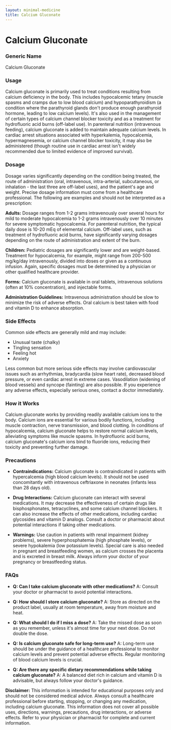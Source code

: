 ```yaml
---
layout: minimal-medicine
title: Calcium Gluconate
---
```


# Calcium Gluconate
### Generic Name
Calcium Gluconate

### Usage

Calcium gluconate is primarily used to treat conditions resulting from calcium deficiency in the body.  This includes hypocalcemic tetany (muscle spasms and cramps due to low blood calcium) and hypoparathyroidism (a condition where the parathyroid glands don't produce enough parathyroid hormone, leading to low calcium levels). It's also used in the management of certain types of calcium channel blocker toxicity and as a treatment for hydrofluoric acid burns (off-label use).  In parenteral nutrition (intravenous feeding), calcium gluconate is added to maintain adequate calcium levels.  In cardiac arrest situations associated with hyperkalemia, hypocalcemia, hypermagnesemia, or calcium channel blocker toxicity, it may also be administered (though routine use in cardiac arrest isn't widely recommended due to limited evidence of improved survival).

### Dosage

Dosage varies significantly depending on the condition being treated, the route of administration (oral, intravenous, intra-arterial, subcutaneous, or inhalation - the last three are off-label uses), and the patient's age and weight.  Precise dosage information must come from a healthcare professional. The following are examples and should not be interpreted as a prescription:

**Adults:**  Dosage ranges from 1-2 grams intravenously over several hours for mild to moderate hypocalcemia to 1-2 grams intravenously over 10 minutes for severe symptomatic hypocalcemia.  For parenteral nutrition, the typical daily dose is 10-20 mEq of elemental calcium.  Off-label uses, such as treatment of hydrofluoric acid burns, have significantly varying dosages depending on the route of administration and extent of the burn.

**Children:**  Pediatric dosages are significantly lower and are weight-based.  Treatment for hypocalcemia, for example, might range from 200-500 mg/kg/day intravenously, divided into doses or given as a continuous infusion.  Again, specific dosages must be determined by a physician or other qualified healthcare provider.


**Forms:** Calcium gluconate is available in oral tablets, intravenous solutions (often at 10% concentration), and injectable forms.


**Administration Guidelines:**  Intravenous administration should be slow to minimize the risk of adverse effects. Oral calcium is best taken with food and vitamin D to enhance absorption.


### Side Effects

Common side effects are generally mild and may include:

* Unusual taste (chalky)
* Tingling sensation
* Feeling hot
* Anxiety


Less common but more serious side effects may involve cardiovascular issues such as arrhythmias, bradycardia (slow heart rate), decreased blood pressure, or even cardiac arrest in extreme cases.  Vasodilation (widening of blood vessels) and syncope (fainting) are also possible.  If you experience any adverse effects, especially serious ones, contact a doctor immediately.

### How it Works

Calcium gluconate works by providing readily available calcium ions to the body. Calcium ions are essential for various bodily functions, including muscle contraction, nerve transmission, and blood clotting. In conditions of hypocalcemia, calcium gluconate helps to restore normal calcium levels, alleviating symptoms like muscle spasms. In hydrofluoric acid burns, calcium gluconate's calcium ions bind to fluoride ions, reducing their toxicity and preventing further damage.


### Precautions

* **Contraindications:** Calcium gluconate is contraindicated in patients with hypercalcemia (high blood calcium levels).  It should not be used concomitantly with intravenous ceftriaxone in neonates (infants less than 28 days old).

* **Drug Interactions:**  Calcium gluconate can interact with several medications. It may decrease the effectiveness of certain drugs like bisphosphonates, tetracyclines, and some calcium channel blockers. It can also increase the effects of other medications, including cardiac glycosides and vitamin D analogs.  Consult a doctor or pharmacist about potential interactions if taking other medications.

* **Warnings:** Use caution in patients with renal impairment (kidney problems), severe hyperphosphatemia (high phosphate levels), or severe hypokalemia (low potassium levels).  Special care is also needed in pregnant and breastfeeding women, as calcium crosses the placenta and is excreted in breast milk.  Always inform your doctor of your pregnancy or breastfeeding status.


### FAQs

* **Q: Can I take calcium gluconate with other medications?** A: Consult your doctor or pharmacist to avoid potential interactions.

* **Q: How should I store calcium gluconate?** A: Store as directed on the product label, usually at room temperature, away from moisture and heat.

* **Q: What should I do if I miss a dose?** A:  Take the missed dose as soon as you remember, unless it's almost time for your next dose. Do not double the dose.

* **Q: Is calcium gluconate safe for long-term use?** A: Long-term use should be under the guidance of a healthcare professional to monitor calcium levels and prevent potential adverse effects.  Regular monitoring of blood calcium levels is crucial.

* **Q:  Are there any specific dietary recommendations while taking calcium gluconate?** A: A balanced diet rich in calcium and vitamin D is advisable, but always follow your doctor's guidance.

**Disclaimer:** This information is intended for educational purposes only and should not be considered medical advice. Always consult a healthcare professional before starting, stopping, or changing any medication, including calcium gluconate.  This information does not cover all possible uses, directions, warnings, precautions, drug interactions, or adverse effects.  Refer to your physician or pharmacist for complete and current information.
